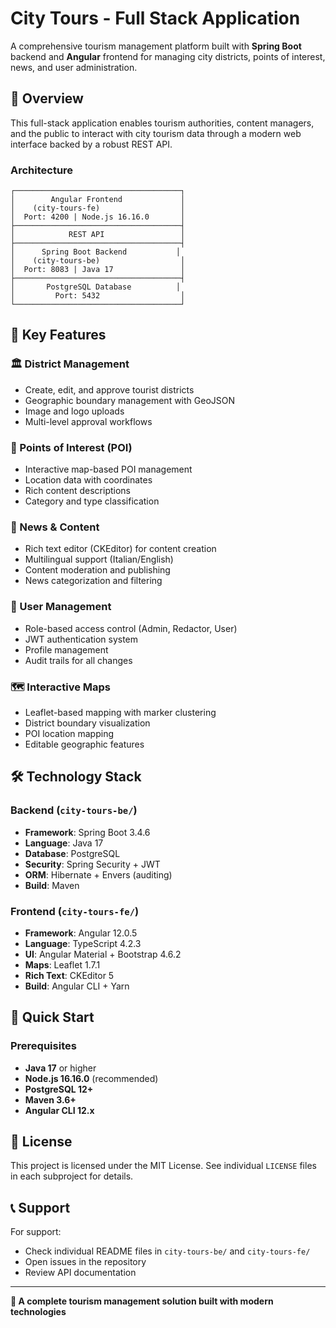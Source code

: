 # City Tours - Full Stack Application

A comprehensive tourism management platform built with **Spring Boot** backend and **Angular** frontend for managing city districts, points of interest, news, and user administration.

## 🌟 Overview

This full-stack application enables tourism authorities, content managers, and the public to interact with city tourism data through a modern web interface backed by a robust REST API.

### Architecture
```
┌─────────────────────────────────────┐
│        Angular Frontend             │
│    (city-tours-fe)                  │
│  Port: 4200 | Node.js 16.16.0       │
├─────────────────────────────────────┤
│            REST API                 │
├─────────────────────────────────────┤
│      Spring Boot Backend           │
│    (city-tours-be)                  │
│  Port: 8083 | Java 17               │
├─────────────────────────────────────┤
│       PostgreSQL Database          │
│         Port: 5432                  │
└─────────────────────────────────────┘
```

## 🎯 Key Features

### 🏛️ District Management
- Create, edit, and approve tourist districts
- Geographic boundary management with GeoJSON
- Image and logo uploads
- Multi-level approval workflows

### 📍 Points of Interest (POI)
- Interactive map-based POI management
- Location data with coordinates
- Rich content descriptions
- Category and type classification

### 📰 News & Content
- Rich text editor (CKEditor) for content creation
- Multilingual support (Italian/English)
- Content moderation and publishing
- News categorization and filtering

### 👥 User Management
- Role-based access control (Admin, Redactor, User)
- JWT authentication system
- Profile management
- Audit trails for all changes

### 🗺️ Interactive Maps
- Leaflet-based mapping with marker clustering
- District boundary visualization
- POI location mapping
- Editable geographic features

## 🛠️ Technology Stack

### Backend (`city-tours-be/`)
- **Framework**: Spring Boot 3.4.6
- **Language**: Java 17
- **Database**: PostgreSQL
- **Security**: Spring Security + JWT
- **ORM**: Hibernate + Envers (auditing)
- **Build**: Maven

### Frontend (`city-tours-fe/`)
- **Framework**: Angular 12.0.5
- **Language**: TypeScript 4.2.3
- **UI**: Angular Material + Bootstrap 4.6.2
- **Maps**: Leaflet 1.7.1
- **Rich Text**: CKEditor 5
- **Build**: Angular CLI + Yarn

## 🚀 Quick Start

### Prerequisites
- **Java 17** or higher
- **Node.js 16.16.0** (recommended)
- **PostgreSQL 12+**
- **Maven 3.6+**
- **Angular CLI 12.x**

## 📄 License

This project is licensed under the MIT License. See individual `LICENSE` files in each subproject for details.

## 📞 Support

For support:
- Check individual README files in `city-tours-be/` and `city-tours-fe/`
- Open issues in the repository
- Review API documentation

---

**🌟 A complete tourism management solution built with modern technologies**